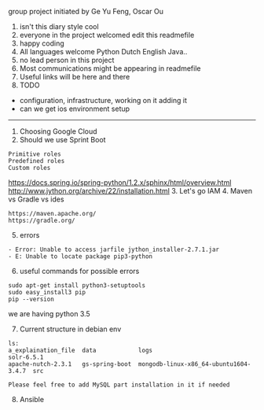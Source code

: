 group project initiated by Ge Yu Feng, Oscar Ou

1. isn't this diary style cool
2. everyone in the project welcomed edit this readmefile
3. happy coding
4. All languages welcome Python Dutch English Java..
5. no lead person in this project
6. Most communications might be appearing in readmefile
7. Useful links will be here and there
8. TODO
- configuration, infrastructure, working on it adding it
- can we get ios environment setup
-----
1. Choosing Google Cloud
2. Should we use Sprint Boot
```
Primitive roles
Predefined roles
Custom roles
```
https://docs.spring.io/spring-python/1.2.x/sphinx/html/overview.html
http://www.jython.org/archive/22/installation.html
3. Let's go IAM
4. Maven vs Gradle vs ides
```
https://maven.apache.org/
https://gradle.org/
```
5. errors
```
- Error: Unable to access jarfile jython_installer-2.7.1.jar
- E: Unable to locate package pip3-python
```
6. useful commands for possible errors
```
sudo apt-get install python3-setuptools
sudo easy_install3 pip
pip --version
```
we are having python 3.5

7. Current structure in debian env
```
ls:
a_explaination_file  data            logs                                   solr-6.5.1
apache-nutch-2.3.1   gs-spring-boot  mongodb-linux-x86_64-ubuntu1604-3.4.7  src

Please feel free to add MySQL part installation in it if needed
```
8. Ansible

